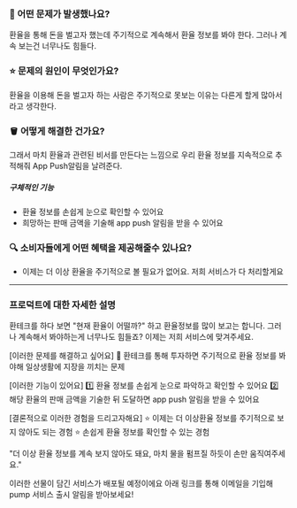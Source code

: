 
### 🎁 어떤 문제가 발생했나요? 
환율을 통해 돈을 벌고자 했는데 주기적으로 계속해서 환율 정보를 봐야 한다. 그러나 계속 보는건 너무나도 힘들다. 

### ⭐️ 문제의 원인이 무엇인가요?
환율을 이용해 돈을 벌고자 하는 사람은 주기적으로 못보는 이유는 다른게 할게 많아서 라고 생각한다.

### 🪣 어떻게 해결한 건가요?
그래서 마치 환율과 관련된 비서를 만든다는 느낌으로 우리 환율 정보를 지속적으로 추적해줘 App Push알림을 날려준다.
##### 구체적인 기능
- 환율 정보를 손쉽게 눈으로 확인할 수 있어요
- 희망하는 판매 금액을 기술해 app push 알림을 받을 수 있어요


### 🔍 소비자들에게 어떤 혜택을 제공해줄수 있나요?
- 이제는 더 이상 환율을 주기적으로 볼 필요가 없어요. 저희 서비스가 다 처리할게요


---
### 프로덕트에 대한 자세한 설명
환테크를 하다 보면 "현재 환율이 어떨까?" 하고 환율정보를 많이 보고는 합니다.  그러나 계속해서 봐야하는게 너무나도 힘들죠? 이제는 저희 서비스에 맞겨주세요.

[이러한 문제를 해결하고 싶어요]
🤔 환테크를 통해 투자하면 주기적으로 환율 정보를 봐야해 일상생활에 지장을 끼치는 문제

[이러한 기능이 있어요]
1️⃣ 환율 정보를 손쉽게 눈으로 파악하고 확인할 수 있어요
2️⃣ 해당 환율의 판매 금액을 기술한 뒤 도달하면 app push 알림을 받을 수 있어요

[결론적으로 이러한 경험을 드리고자해요]
⭐️ 이제는 더 이상환율 정보를 주기적으로 보지 않아도 되는 경험
⭐️ 손쉽게 환율 정보를 확인할 수 있는 경험 


"더 이상 환율 정보를 계속 보지 않아도 돼요, 마치 물을 펌프질 하듯이 손만 움직여주세요."

이러한 선물이 담긴 서비스가 배포될 예정이에요
아래 링크를 통해 이메일을 기입해 pump 서비스 출시 알림을 받아보세요!


